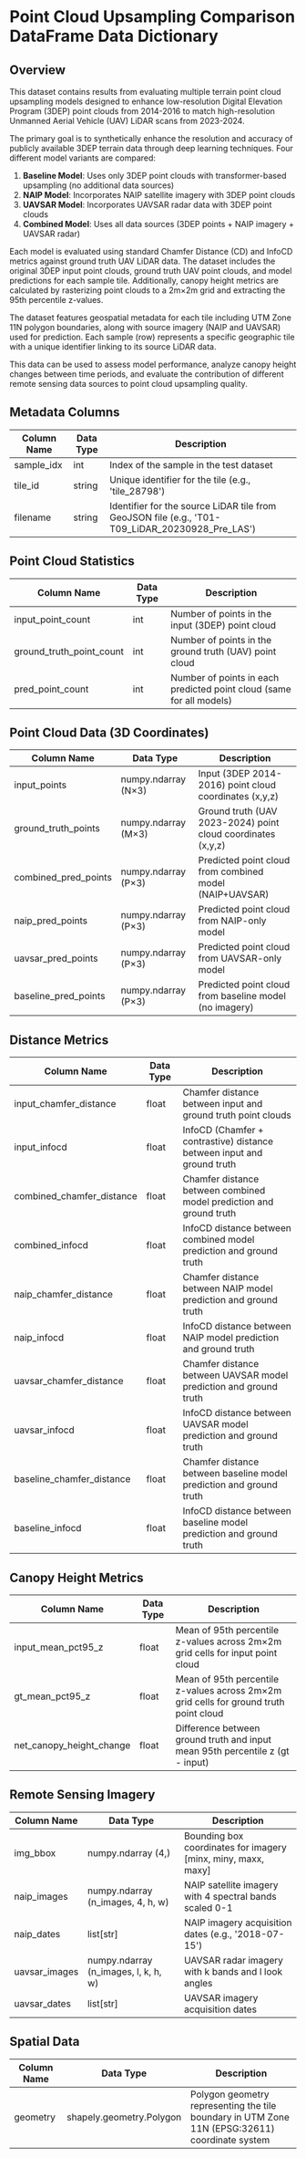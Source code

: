 # Point Cloud Upsampling Comparison DataFrame Data Dictionary

## Overview

This dataset contains results from evaluating multiple terrain point cloud upsampling models designed to enhance low-resolution Digital Elevation Program (3DEP) point clouds from 2014-2016 to match high-resolution Unmanned Aerial Vehicle (UAV) LiDAR scans from 2023-2024. 

The primary goal is to synthetically enhance the resolution and accuracy of publicly available 3DEP terrain data through deep learning techniques. Four different model variants are compared:

1. **Baseline Model**: Uses only 3DEP point clouds with transformer-based upsampling (no additional data sources)
2. **NAIP Model**: Incorporates NAIP satellite imagery with 3DEP point clouds
3. **UAVSAR Model**: Incorporates UAVSAR radar data with 3DEP point clouds
4. **Combined Model**: Uses all data sources (3DEP points + NAIP imagery + UAVSAR radar)

Each model is evaluated using standard Chamfer Distance (CD) and InfoCD metrics against ground truth UAV LiDAR data. The dataset includes the original 3DEP input point clouds, ground truth UAV point clouds, and model predictions for each sample tile. Additionally, canopy height metrics are calculated by rasterizing point clouds to a 2m×2m grid and extracting the 95th percentile z-values.

The dataset features geospatial metadata for each tile including UTM Zone 11N polygon boundaries, along with source imagery (NAIP and UAVSAR) used for prediction. Each sample (row) represents a specific geographic tile with a unique identifier linking to its source LiDAR data.

This data can be used to assess model performance, analyze canopy height changes between time periods, and evaluate the contribution of different remote sensing data sources to point cloud upsampling quality.

## Metadata Columns

| Column Name | Data Type | Description |
|-------------|-----------|-------------|
| sample_idx | int | Index of the sample in the test dataset |
| tile_id | string | Unique identifier for the tile (e.g., 'tile_28798') |
| filename | string | Identifier for the source LiDAR tile from GeoJSON file (e.g., 'T01-T09_LiDAR_20230928_Pre_LAS') |

## Point Cloud Statistics

| Column Name | Data Type | Description |
|-------------|-----------|-------------|
| input_point_count | int | Number of points in the input (3DEP) point cloud |
| ground_truth_point_count | int | Number of points in the ground truth (UAV) point cloud |
| pred_point_count | int | Number of points in each predicted point cloud (same for all models) |

## Point Cloud Data (3D Coordinates)

| Column Name | Data Type | Description |
|-------------|-----------|-------------|
| input_points | numpy.ndarray (N×3) | Input (3DEP 2014-2016) point cloud coordinates (x,y,z) |
| ground_truth_points | numpy.ndarray (M×3) | Ground truth (UAV 2023-2024) point cloud coordinates (x,y,z) |
| combined_pred_points | numpy.ndarray (P×3) | Predicted point cloud from combined model (NAIP+UAVSAR) |
| naip_pred_points | numpy.ndarray (P×3) | Predicted point cloud from NAIP-only model |
| uavsar_pred_points | numpy.ndarray (P×3) | Predicted point cloud from UAVSAR-only model |
| baseline_pred_points | numpy.ndarray (P×3) | Predicted point cloud from baseline model (no imagery) |

## Distance Metrics

| Column Name | Data Type | Description |
|-------------|-----------|-------------|
| input_chamfer_distance | float | Chamfer distance between input and ground truth point clouds |
| input_infocd | float | InfoCD (Chamfer + contrastive) distance between input and ground truth |
| combined_chamfer_distance | float | Chamfer distance between combined model prediction and ground truth |
| combined_infocd | float | InfoCD distance between combined model prediction and ground truth |
| naip_chamfer_distance | float | Chamfer distance between NAIP model prediction and ground truth |
| naip_infocd | float | InfoCD distance between NAIP model prediction and ground truth |
| uavsar_chamfer_distance | float | Chamfer distance between UAVSAR model prediction and ground truth |
| uavsar_infocd | float | InfoCD distance between UAVSAR model prediction and ground truth |
| baseline_chamfer_distance | float | Chamfer distance between baseline model prediction and ground truth |
| baseline_infocd | float | InfoCD distance between baseline model prediction and ground truth |

## Canopy Height Metrics

| Column Name | Data Type | Description |
|-------------|-----------|-------------|
| input_mean_pct95_z | float | Mean of 95th percentile z-values across 2m×2m grid cells for input point cloud |
| gt_mean_pct95_z | float | Mean of 95th percentile z-values across 2m×2m grid cells for ground truth point cloud |
| net_canopy_height_change | float | Difference between ground truth and input mean 95th percentile z (gt - input) |

## Remote Sensing Imagery

| Column Name | Data Type | Description |
|-------------|-----------|-------------|
| img_bbox | numpy.ndarray (4,) | Bounding box coordinates for imagery [minx, miny, maxx, maxy] |
| naip_images | numpy.ndarray (n_images, 4, h, w) | NAIP satellite imagery with 4 spectral bands scaled 0-1 |
| naip_dates | list[str] | NAIP imagery acquisition dates (e.g., '2018-07-15') |
| uavsar_images | numpy.ndarray (n_images, l, k, h, w) | UAVSAR radar imagery with k bands and l look angles |
| uavsar_dates | list[str] | UAVSAR imagery acquisition dates |

## Spatial Data

| Column Name | Data Type | Description |
|-------------|-----------|-------------|
| geometry | shapely.geometry.Polygon | Polygon geometry representing the tile boundary in UTM Zone 11N (EPSG:32611) coordinate system |